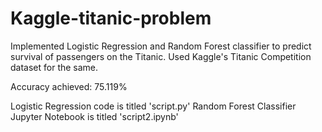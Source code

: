 # Kaggle-titanic-problem
Implemented Logistic Regression and Random Forest classifier to predict survival of passengers on the Titanic. Used Kaggle's Titanic Competition dataset for the same.

Accuracy achieved: 75.119%

Logistic Regression code is titled 'script.py'
Random Forest Classifier Jupyter Notebook is titled 'script2.ipynb' 
